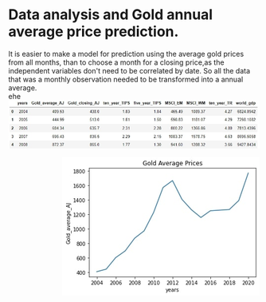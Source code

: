 # Data analysis and Gold annual average price prediction.

It is easier to make a model for prediction using the average gold prices from all months, than to choose a month for a closing price,as the independent variables don't need to be correlated by date. So all the data that was a monthly observation needed to be transformed into a annual average.  
ehe
<img src="./images/image2.jpg">
  
<div>
    <img src="./images/image10.jpg" style="float: right;">
</div>

